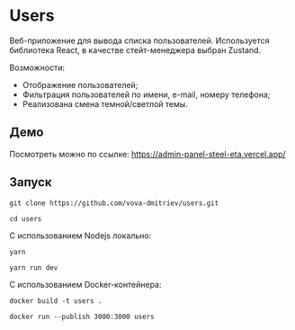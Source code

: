 # Users
Веб-приложение для вывода списка пользователей. Используется библиотека React, в качестве стейт-менеджера выбран Zustand. <br>


Возможности:
* Отображение пользователей;
* Фильтрация пользователей по имени, e-mail, номеру телефона;
* Реализована смена темной/светлой темы.


## Демо
Посмотреть можно по ссылке: <a href="https://admin-panel-steel-eta.vercel.app/" target="_blank">https://admin-panel-steel-eta.vercel.app/</a>


## Запуск
```console
git clone https://github.com/vova-dmitriev/users.git
```
``` console
cd users
```


С использованием Nodejs локально:
``` console
yarn
```
```console
yarn run dev
```

С использованием Docker-контейнера:
```console
docker build -t users .
```
``` console
docker run --publish 3000:3000 users
```
